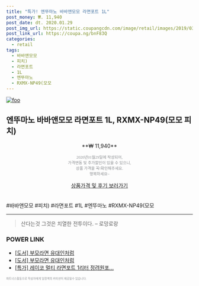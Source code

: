 ```yaml
--- 
title: "특가! 엔뚜마노 바바앤모모 라면포트 1L" 
post_money: ₩. 11,940 
post_date: dt. 2020.01.29 
post_img_url: https://static.coupangcdn.com/image/retail/images/2019/03/14/18/3/74b9b1e1-dbb8-4f95-8147-4666cbd8c29c.jpg 
post_link_url: https://coupa.ng/bnF83Q 
categories: 
  - retail 
tags: 
  - 바바앤모모 
  - 피치) 
  - 라면포트 
  - 1L 
  - 엔뚜마노 
  - RXMX-NP49(모모 
--- 
```

[![foo](https://static.coupangcdn.com/image/retail/images/2019/03/14/18/3/74b9b1e1-dbb8-4f95-8147-4666cbd8c29c.jpg)](https://coupa.ng/bnF83Q) 

## 엔뚜마노 바바앤모모 라면포트 1L, RXMX-NP49(모모 피치) 
<p style="text-align: center;">**₩ 11,940**</p> 
<p style="text-align: center;"><span style="color: #898c8f; font-family: Georgia,Times,serif; font-size: 0.75em;">2020년01월29일에 작성되어, <br>가격변동 및 추가할인이 있을 수 있으니,<br> 상품 가격을 꼭!확인해주세요.<br>행복하세요~</span> 
</p>	 
<div markdown="0" style="text-align: center;"><a href="https://coupa.ng/bnF83Q" class="btn btn--success">상품가격 및 후기 보러가기</a></div> 
<br><br> 
  #바바앤모모 #피치) #라면포트 #1L #엔뚜마노 #RXMX-NP49(모모 
<hr> 

> 산다는것 그것은 치열한 전투이다.  – 로망로랑 


### POWER LINK

* <a href="https://blog.naver.com/an0733/221785007712" target="_blank">[도서] 부모라면 유대인처럼</a>
* <a href="https://blog.naver.com/fasyy4321/221780121887" target="_blank">[도서] 부모라면 유대인처럼</a>
* <a href="https://blog.naver.com/santokki14/221789915313" target="_blank">[특가] 레이코 멀티 라면포트 1리터 정려원포...</a>

<span style="color: #898c8f; font-family: Georgia,Times,serif; font-size: 0.55em;">파트너스활동으로 작성자에게 일정액의 커미션이 제공될수 있습니다.</span> 
